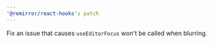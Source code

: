 ```yaml
---
'@remirror/react-hooks': patch
---
```


Fix an issue that causes `useEditorFocus` won't be called when blurring.
